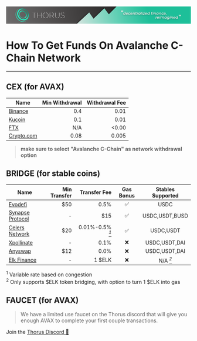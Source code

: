 ![thorus-banner](https://github.com/unsivilaudio/ThorusFi/blob/master/assets/img/Banner-long.png?raw=true)

# How To Get Funds On Avalanche C-Chain Network

---

## CEX (for AVAX)

| Name                              | Min Withdrawal | Withdrawal Fee |
| --------------------------------- | -------------: | -------------: |
| [Binance](https://binance.com/)   |            0.4 |           0.01 |
| [Kucoin](https://kucoin.com/)     |            0.1 |           0.01 |
| [FTX](https://ftx.com/en)         |            N/A |          <0.00 |
| [Crypto.com](https://crypto.com/) |           0.08 |          0.005 |

> **make sure to select "Avalanche C-Chain" as network withdrawal option**

## BRIDGE (for stable coins)

| Name                                                       | Min Transfer |                                Transfer Fee | Gas Bonus |          Stables Supported           |
| ---------------------------------------------------------- | -----------: | ------------------------------------------: | :-------: | :----------------------------------: |
| [Evodefi](https://bridge.evodefi.com)                      |          $50 |                                        0.5% |    ✅     |                 USDC                 |
| [Synapse Protocol](https://synapseprotocol.com/)           |            - |                                         $15 |    ✅     |            USDC,USDT,BUSD            |
| [Celers Network](https://cbridge.celer.network/#/transfer) |          $20 | 0.01%-0.5% _<a href="#N1"><sup>1</sup></a>_ |    ✅     |              USDC,USDT               |
| [Xpollinate](https://www.xpollinate.io)                    |            - |                                        0.1% |    ❌     |            USDC,USDT,DAI             |
| [Anyswap](https://anyswap.exchange/bridge#/router)         |          $12 |                                        0.0% |    ❌     |            USDC,USDT,DAI             |
| [Elk Finance](https://app.elk.finance/#/elknet)            |            - |                                      1 $ELK |    ❌     | N/A _<a href="#N2"><sup>2</sup></a>_ |

<sup id="N1">1</sup> Variable rate based on congestion</br>
<sup id="N2">2</sup> Only supports $ELK token bridging, with option to turn 1 $ELK into gas

## FAUCET (for AVAX)

> We have a limited use faucet on the Thorus discord that will give you enough AVAX to complete your first couple transactions.

Join the [Thorus Discord 🔗](https://discord.gg/thorusfi)
